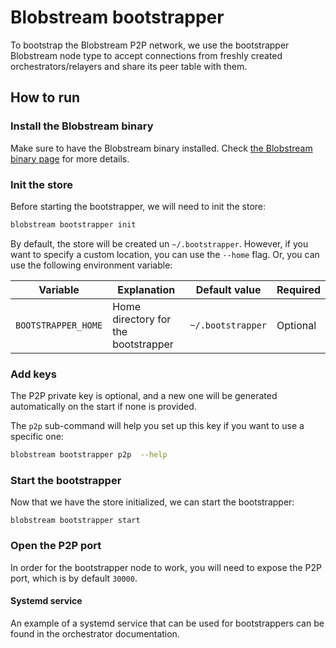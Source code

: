 # Blobstream bootstrapper

To bootstrap the Blobstream P2P network, we use the bootstrapper Blobstream
node type to accept connections from freshly created orchestrators/relayers
and share its peer table with them.

## How to run

### Install the Blobstream binary

Make sure to have the Blobstream binary installed. Check
[the Blobstream binary page](https://docs.celestia.org/nodes/blobstream-binary)
for more details.

### Init the store

Before starting the bootstrapper, we will need to init the store:

```sh
blobstream bootstrapper init
```

By default, the store will be created un `~/.bootstrapper`. However,
if you want to specify a custom location, you can use the `--home` flag.
Or, you can use the following environment variable:

<!-- markdownlint-disable MD013 -->

| Variable            | Explanation                         | Default value     | Required |
| ------------------- | ----------------------------------- | ----------------- | -------- |
| `BOOTSTRAPPER_HOME` | Home directory for the bootstrapper | `~/.bootstrapper` | Optional |

### Add keys

The P2P private key is optional, and a new one will be generated automatically
on the start if none is provided.

The `p2p` sub-command will help you set up this key if you want to use a specific
one:

```sh
blobstream bootstrapper p2p  --help
```

### Start the bootstrapper

Now that we have the store initialized, we can start the bootstrapper:

```shell
blobstream bootstrapper start
```

### Open the P2P port

In order for the bootstrapper node to work, you will need to expose the P2P
port, which is by default `30000`.

#### Systemd service

An example of a systemd service that can be used for bootstrappers can be
found in the orchestrator documentation.
